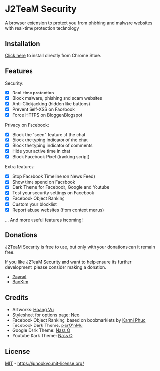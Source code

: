 # J2TeaM Security
A browser extension to protect you from phishing and malware websites with real-time protection technology

## Installation

[Click here](https://chrome.google.com/webstore/detail/hmlcjjclebjnfohgmgikjfnbmfkigocc?utm_source=github) to install directly from Chrome Store.

## Features

Security:
- [x] Real-time protection
- [x] Block malware, phishing and scam websites
- [x] Anti-Clickjacking (hidden like buttons)
- [x] Prevent Self-XSS on Facebook
- [x] Force HTTPS on Blogger/Blogspot

Privacy on Facebook:
- [x] Block the "seen" feature of the chat
- [x] Block the typing indicator of the chat
- [x] Block the typing indicator of comments
- [x] Hide your active time in chat
- [x] Block Facebook Pixel (tracking script)

Extra features:
- [x] Stop Facebook Timeline (on News Feed)
- [x] Show time spend on Facebook
- [x] Dark Theme for Facebook, Google and Youtube
- [x] Test your security settings on Facebook
- [x] Facebook Object Ranking
- [x] Custom your blocklist
- [x] Report abuse websites (from context menus)

... And more useful features incoming!

## Donations

J2TeaM Security is free to use, but only with your donations can it remain free.

If you like J2TeaM Security and want to help ensure its further development, please consider making a donation.

- [Paypal](https://www.paypal.com/cgi-bin/webscr?cmd=_s-xclick&hosted_button_id=DKWCYWGVU9WQ6)
- [BaoKim](#)

## Credits

- Artworks: [Hoang Vu](https://www.facebook.com/hi.im.hoangvu)
- Stylesheet for options page: [Neo](https://github.com/hiendv)
- Facebook Object Ranking: based on bookmarklets by [Karmi Phuc](https://www.facebook.com/phucnn)
- Facebook Dark Theme: [pierO'nMu](http://userstyles.org/styles/118180)
- Google Dark Theme: [Nass O](http://userstyles.org/styles/118959)
- Youtube Dark Theme: [Nass O](http://userstyles.org/styles/117673)
    
## License

[MIT](LICENSE) - https://junookyo.mit-license.org/